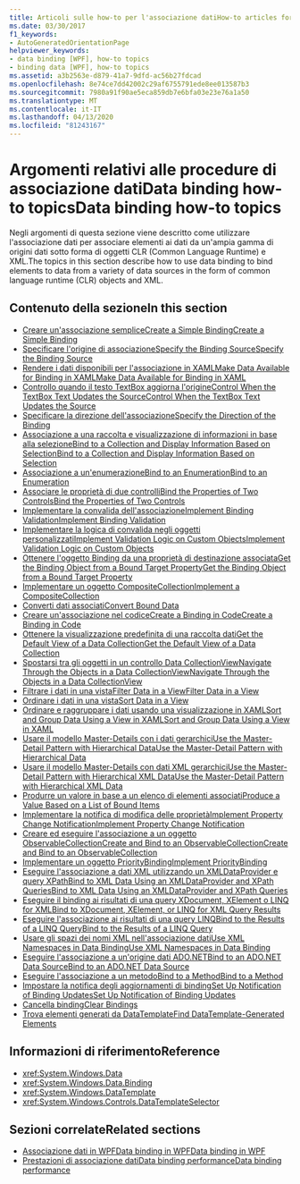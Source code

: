 ```yaml
---
title: Articoli sulle how-to per l'associazione datiHow-to articles for data binding
ms.date: 03/30/2017
f1_keywords:
- AutoGeneratedOrientationPage
helpviewer_keywords:
- data binding [WPF], how-to topics
- binding data [WPF], how-to topics
ms.assetid: a3b2563e-d879-41a7-9dfd-ac56b27fdcad
ms.openlocfilehash: 8e74ce7dd42002c29af6755791ede8ee013587b3
ms.sourcegitcommit: 7980a91f90ae5eca859db7e6bfa03e23e76a1a50
ms.translationtype: MT
ms.contentlocale: it-IT
ms.lasthandoff: 04/13/2020
ms.locfileid: "81243167"
---
```

# <a name="data-binding-how-to-topics"></a><span data-ttu-id="b72ca-102">Argomenti relativi alle procedure di associazione datiData binding how-to topics</span><span class="sxs-lookup"><span data-stu-id="b72ca-102">Data binding how-to topics</span></span>

<span data-ttu-id="b72ca-103">Negli argomenti di questa sezione viene descritto come utilizzare l'associazione dati per associare elementi ai dati da un'ampia gamma di origini dati sotto forma di oggetti CLR (Common Language Runtime) e XML.</span><span class="sxs-lookup"><span data-stu-id="b72ca-103">The topics in this section describe how to use data binding to bind elements to data from a variety of data sources in the form of common language runtime (CLR) objects and XML.</span></span>

## <a name="in-this-section"></a><span data-ttu-id="b72ca-104">Contenuto della sezione</span><span class="sxs-lookup"><span data-stu-id="b72ca-104">In this section</span></span>

- [<span data-ttu-id="b72ca-105">Creare un'associazione sempliceCreate a Simple Binding</span><span class="sxs-lookup"><span data-stu-id="b72ca-105">Create a Simple Binding</span></span>](how-to-create-a-simple-binding.md)
- [<span data-ttu-id="b72ca-106">Specificare l'origine di associazioneSpecify the Binding Source</span><span class="sxs-lookup"><span data-stu-id="b72ca-106">Specify the Binding Source</span></span>](how-to-specify-the-binding-source.md)
- [<span data-ttu-id="b72ca-107">Rendere i dati disponibili per l'associazione in XAMLMake Data Available for Binding in XAML</span><span class="sxs-lookup"><span data-stu-id="b72ca-107">Make Data Available for Binding in XAML</span></span>](how-to-make-data-available-for-binding-in-xaml.md)
- [<span data-ttu-id="b72ca-108">Controllo quando il testo TextBox aggiorna l'origineControl When the TextBox Text Updates the Source</span><span class="sxs-lookup"><span data-stu-id="b72ca-108">Control When the TextBox Text Updates the Source</span></span>](how-to-control-when-the-textbox-text-updates-the-source.md)
- [<span data-ttu-id="b72ca-109">Specificare la direzione dell'associazione</span><span class="sxs-lookup"><span data-stu-id="b72ca-109">Specify the Direction of the Binding</span></span>](how-to-specify-the-direction-of-the-binding.md)
- [<span data-ttu-id="b72ca-110">Associazione a una raccolta e visualizzazione di informazioni in base alla selezioneBind to a Collection and Display Information Based on Selection</span><span class="sxs-lookup"><span data-stu-id="b72ca-110">Bind to a Collection and Display Information Based on Selection</span></span>](how-to-bind-to-a-collection-and-display-information-based-on-selection.md)
- [<span data-ttu-id="b72ca-111">Associazione a un'enumerazioneBind to an Enumeration</span><span class="sxs-lookup"><span data-stu-id="b72ca-111">Bind to an Enumeration</span></span>](how-to-bind-to-an-enumeration.md)
- [<span data-ttu-id="b72ca-112">Associare le proprietà di due controlliBind the Properties of Two Controls</span><span class="sxs-lookup"><span data-stu-id="b72ca-112">Bind the Properties of Two Controls</span></span>](how-to-bind-the-properties-of-two-controls.md)
- [<span data-ttu-id="b72ca-113">Implementare la convalida dell'associazioneImplement Binding Validation</span><span class="sxs-lookup"><span data-stu-id="b72ca-113">Implement Binding Validation</span></span>](how-to-implement-binding-validation.md)
- [<span data-ttu-id="b72ca-114">Implementare la logica di convalida negli oggetti personalizzatiImplement Validation Logic on Custom Objects</span><span class="sxs-lookup"><span data-stu-id="b72ca-114">Implement Validation Logic on Custom Objects</span></span>](how-to-implement-validation-logic-on-custom-objects.md)
- [<span data-ttu-id="b72ca-115">Ottenere l'oggetto Binding da una proprietà di destinazione associataGet the Binding Object from a Bound Target Property</span><span class="sxs-lookup"><span data-stu-id="b72ca-115">Get the Binding Object from a Bound Target Property</span></span>](how-to-get-the-binding-object-from-a-bound-target-property.md)
- [<span data-ttu-id="b72ca-116">Implementare un oggetto CompositeCollection</span><span class="sxs-lookup"><span data-stu-id="b72ca-116">Implement a CompositeCollection</span></span>](how-to-implement-a-compositecollection.md)
- [<span data-ttu-id="b72ca-117">Converti dati associati</span><span class="sxs-lookup"><span data-stu-id="b72ca-117">Convert Bound Data</span></span>](how-to-convert-bound-data.md)
- [<span data-ttu-id="b72ca-118">Creare un'associazione nel codiceCreate a Binding in Code</span><span class="sxs-lookup"><span data-stu-id="b72ca-118">Create a Binding in Code</span></span>](how-to-create-a-binding-in-code.md)
- [<span data-ttu-id="b72ca-119">Ottenere la visualizzazione predefinita di una raccolta datiGet the Default View of a Data Collection</span><span class="sxs-lookup"><span data-stu-id="b72ca-119">Get the Default View of a Data Collection</span></span>](how-to-get-the-default-view-of-a-data-collection.md)
- [<span data-ttu-id="b72ca-120">Spostarsi tra gli oggetti in un controllo Data CollectionViewNavigate Through the Objects in a Data CollectionView</span><span class="sxs-lookup"><span data-stu-id="b72ca-120">Navigate Through the Objects in a Data CollectionView</span></span>](how-to-navigate-through-the-objects-in-a-data-collectionview.md)
- [<span data-ttu-id="b72ca-121">Filtrare i dati in una vistaFilter Data in a View</span><span class="sxs-lookup"><span data-stu-id="b72ca-121">Filter Data in a View</span></span>](how-to-filter-data-in-a-view.md)
- [<span data-ttu-id="b72ca-122">Ordinare i dati in una vista</span><span class="sxs-lookup"><span data-stu-id="b72ca-122">Sort Data in a View</span></span>](how-to-sort-data-in-a-view.md)
- [<span data-ttu-id="b72ca-123">Ordinare e raggruppare i dati usando una visualizzazione in XAMLSort and Group Data Using a View in XAML</span><span class="sxs-lookup"><span data-stu-id="b72ca-123">Sort and Group Data Using a View in XAML</span></span>](how-to-sort-and-group-data-using-a-view-in-xaml.md)
- [<span data-ttu-id="b72ca-124">Usare il modello Master-Details con i dati gerarchiciUse the Master-Detail Pattern with Hierarchical Data</span><span class="sxs-lookup"><span data-stu-id="b72ca-124">Use the Master-Detail Pattern with Hierarchical Data</span></span>](how-to-use-the-master-detail-pattern-with-hierarchical-data.md)
- [<span data-ttu-id="b72ca-125">Usare il modello Master-Details con dati XML gerarchiciUse the Master-Detail Pattern with Hierarchical XML Data</span><span class="sxs-lookup"><span data-stu-id="b72ca-125">Use the Master-Detail Pattern with Hierarchical XML Data</span></span>](how-to-use-the-master-detail-pattern-with-hierarchical-xml-data.md)
- [<span data-ttu-id="b72ca-126">Produrre un valore in base a un elenco di elementi associati</span><span class="sxs-lookup"><span data-stu-id="b72ca-126">Produce a Value Based on a List of Bound Items</span></span>](how-to-produce-a-value-based-on-a-list-of-bound-items.md)
- [<span data-ttu-id="b72ca-127">Implementare la notifica di modifica delle proprietàImplement Property Change Notification</span><span class="sxs-lookup"><span data-stu-id="b72ca-127">Implement Property Change Notification</span></span>](how-to-implement-property-change-notification.md)
- [<span data-ttu-id="b72ca-128">Creare ed eseguire l'associazione a un oggetto ObservableCollectionCreate and Bind to an ObservableCollection</span><span class="sxs-lookup"><span data-stu-id="b72ca-128">Create and Bind to an ObservableCollection</span></span>](how-to-create-and-bind-to-an-observablecollection.md)
- [<span data-ttu-id="b72ca-129">Implementare un oggetto PriorityBinding</span><span class="sxs-lookup"><span data-stu-id="b72ca-129">Implement PriorityBinding</span></span>](how-to-implement-prioritybinding.md)
- [<span data-ttu-id="b72ca-130">Eseguire l'associazione a dati XML utilizzando un XMLDataProvider e query XPathBind to XML Data Using an XMLDataProvider and XPath Queries</span><span class="sxs-lookup"><span data-stu-id="b72ca-130">Bind to XML Data Using an XMLDataProvider and XPath Queries</span></span>](how-to-bind-to-xml-data-using-an-xmldataprovider-and-xpath-queries.md)
- [<span data-ttu-id="b72ca-131">Eseguire il binding ai risultati di una query XDocument, XElement o LINQ for XML</span><span class="sxs-lookup"><span data-stu-id="b72ca-131">Bind to XDocument, XElement, or LINQ for XML Query Results</span></span>](how-to-bind-to-xdocument-xelement-or-linq-for-xml-query-results.md)
- [<span data-ttu-id="b72ca-132">Eseguire l'associazione ai risultati di una query LINQBind to the Results of a LINQ Query</span><span class="sxs-lookup"><span data-stu-id="b72ca-132">Bind to the Results of a LINQ Query</span></span>](how-to-bind-to-the-results-of-a-linq-query.md)
- [<span data-ttu-id="b72ca-133">Usare gli spazi dei nomi XML nell'associazione datiUse XML Namespaces in Data Binding</span><span class="sxs-lookup"><span data-stu-id="b72ca-133">Use XML Namespaces in Data Binding</span></span>](how-to-use-xml-namespaces-in-data-binding.md)
- [<span data-ttu-id="b72ca-134">Eseguire l'associazione a un'origine dati ADO.NETBind to an ADO.NET Data Source</span><span class="sxs-lookup"><span data-stu-id="b72ca-134">Bind to an ADO.NET Data Source</span></span>](how-to-bind-to-an-ado-net-data-source.md)
- [<span data-ttu-id="b72ca-135">Eseguire l'associazione a un metodoBind to a Method</span><span class="sxs-lookup"><span data-stu-id="b72ca-135">Bind to a Method</span></span>](how-to-bind-to-a-method.md)
- [<span data-ttu-id="b72ca-136">Impostare la notifica degli aggiornamenti di bindingSet Up Notification of Binding Updates</span><span class="sxs-lookup"><span data-stu-id="b72ca-136">Set Up Notification of Binding Updates</span></span>](how-to-set-up-notification-of-binding-updates.md)
- [<span data-ttu-id="b72ca-137">Cancella binding</span><span class="sxs-lookup"><span data-stu-id="b72ca-137">Clear Bindings</span></span>](how-to-clear-bindings.md)
- [<span data-ttu-id="b72ca-138">Trova elementi generati da DataTemplate</span><span class="sxs-lookup"><span data-stu-id="b72ca-138">Find DataTemplate-Generated Elements</span></span>](how-to-find-datatemplate-generated-elements.md)

## <a name="reference"></a><span data-ttu-id="b72ca-139">Informazioni di riferimento</span><span class="sxs-lookup"><span data-stu-id="b72ca-139">Reference</span></span>

- <xref:System.Windows.Data>
- <xref:System.Windows.Data.Binding>
- <xref:System.Windows.DataTemplate>
- <xref:System.Windows.Controls.DataTemplateSelector>

## <a name="related-sections"></a><span data-ttu-id="b72ca-140">Sezioni correlate</span><span class="sxs-lookup"><span data-stu-id="b72ca-140">Related sections</span></span>

- [<span data-ttu-id="b72ca-141">Associazione dati in WPFData binding in WPF</span><span class="sxs-lookup"><span data-stu-id="b72ca-141">Data binding in WPF</span></span>](../../../desktop-wpf/data/data-binding-overview.md)
- [<span data-ttu-id="b72ca-142">Prestazioni di associazione datiData binding performance</span><span class="sxs-lookup"><span data-stu-id="b72ca-142">Data binding performance</span></span>](../advanced/optimizing-performance-data-binding.md)
